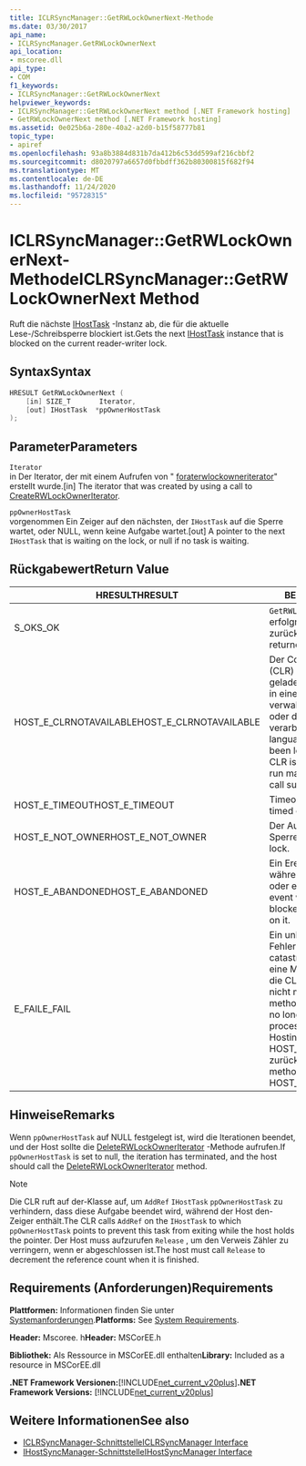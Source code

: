 ```yaml
---
title: ICLRSyncManager::GetRWLockOwnerNext-Methode
ms.date: 03/30/2017
api_name:
- ICLRSyncManager.GetRWLockOwnerNext
api_location:
- mscoree.dll
api_type:
- COM
f1_keywords:
- ICLRSyncManager::GetRWLockOwnerNext
helpviewer_keywords:
- ICLRSyncManager::GetRWLockOwnerNext method [.NET Framework hosting]
- GetRWLockOwnerNext method [.NET Framework hosting]
ms.assetid: 0e025b6a-280e-40a2-a2d0-b15f58777b81
topic_type:
- apiref
ms.openlocfilehash: 93a8b3884d831b7da412b6c53dd599af216cbbf2
ms.sourcegitcommit: d8020797a6657d0fbbdff362b80300815f682f94
ms.translationtype: MT
ms.contentlocale: de-DE
ms.lasthandoff: 11/24/2020
ms.locfileid: "95728315"
---
```

# <a name="iclrsyncmanagergetrwlockownernext-method"></a><span data-ttu-id="7cad3-102">ICLRSyncManager::GetRWLockOwnerNext-Methode</span><span class="sxs-lookup"><span data-stu-id="7cad3-102">ICLRSyncManager::GetRWLockOwnerNext Method</span></span>

<span data-ttu-id="7cad3-103">Ruft die nächste [IHostTask](ihosttask-interface.md) -Instanz ab, die für die aktuelle Lese-/Schreibsperre blockiert ist.</span><span class="sxs-lookup"><span data-stu-id="7cad3-103">Gets the next [IHostTask](ihosttask-interface.md) instance that is blocked on the current reader-writer lock.</span></span>  
  
## <a name="syntax"></a><span data-ttu-id="7cad3-104">Syntax</span><span class="sxs-lookup"><span data-stu-id="7cad3-104">Syntax</span></span>  
  
```cpp
HRESULT GetRWLockOwnerNext (  
    [in] SIZE_T       Iterator,  
    [out] IHostTask  *ppOwnerHostTask  
);  
```  
  
## <a name="parameters"></a><span data-ttu-id="7cad3-105">Parameter</span><span class="sxs-lookup"><span data-stu-id="7cad3-105">Parameters</span></span>  

 `Iterator`  
 <span data-ttu-id="7cad3-106">in Der Iterator, der mit einem Aufrufen von " [foraterwlockowneriterator](iclrsyncmanager-createrwlockowneriterator-method.md)" erstellt wurde.</span><span class="sxs-lookup"><span data-stu-id="7cad3-106">[in] The iterator that was created by using a call to [CreateRWLockOwnerIterator](iclrsyncmanager-createrwlockowneriterator-method.md).</span></span>  
  
 `ppOwnerHostTask`  
 <span data-ttu-id="7cad3-107">vorgenommen Ein Zeiger auf den nächsten, der `IHostTask` auf die Sperre wartet, oder NULL, wenn keine Aufgabe wartet.</span><span class="sxs-lookup"><span data-stu-id="7cad3-107">[out] A pointer to the next `IHostTask` that is waiting on the lock, or null if no task is waiting.</span></span>  
  
## <a name="return-value"></a><span data-ttu-id="7cad3-108">Rückgabewert</span><span class="sxs-lookup"><span data-stu-id="7cad3-108">Return Value</span></span>  
  
|<span data-ttu-id="7cad3-109">HRESULT</span><span class="sxs-lookup"><span data-stu-id="7cad3-109">HRESULT</span></span>|<span data-ttu-id="7cad3-110">BESCHREIBUNG</span><span class="sxs-lookup"><span data-stu-id="7cad3-110">Description</span></span>|  
|-------------|-----------------|  
|<span data-ttu-id="7cad3-111">S_OK</span><span class="sxs-lookup"><span data-stu-id="7cad3-111">S_OK</span></span>|<span data-ttu-id="7cad3-112">`GetRWLockOwnerNext` wurde erfolgreich zurückgegeben.</span><span class="sxs-lookup"><span data-stu-id="7cad3-112">`GetRWLockOwnerNext` returned successfully.</span></span>|  
|<span data-ttu-id="7cad3-113">HOST_E_CLRNOTAVAILABLE</span><span class="sxs-lookup"><span data-stu-id="7cad3-113">HOST_E_CLRNOTAVAILABLE</span></span>|<span data-ttu-id="7cad3-114">Der Common Language Runtime (CLR) wurde nicht in einen Prozess geladen, oder die CLR befindet sich in einem Zustand, in dem Sie verwalteten Code nicht ausführen oder den-Befehl nicht erfolgreich verarbeiten kann.</span><span class="sxs-lookup"><span data-stu-id="7cad3-114">The common language runtime (CLR) has not been loaded into a process, or the CLR is in a state in which it cannot run managed code or process the call successfully.</span></span>|  
|<span data-ttu-id="7cad3-115">HOST_E_TIMEOUT</span><span class="sxs-lookup"><span data-stu-id="7cad3-115">HOST_E_TIMEOUT</span></span>|<span data-ttu-id="7cad3-116">Timeout des Aufrufes.</span><span class="sxs-lookup"><span data-stu-id="7cad3-116">The call timed out.</span></span>|  
|<span data-ttu-id="7cad3-117">HOST_E_NOT_OWNER</span><span class="sxs-lookup"><span data-stu-id="7cad3-117">HOST_E_NOT_OWNER</span></span>|<span data-ttu-id="7cad3-118">Der Aufrufer ist nicht Besitzer der Sperre.</span><span class="sxs-lookup"><span data-stu-id="7cad3-118">The caller does not own the lock.</span></span>|  
|<span data-ttu-id="7cad3-119">HOST_E_ABANDONED</span><span class="sxs-lookup"><span data-stu-id="7cad3-119">HOST_E_ABANDONED</span></span>|<span data-ttu-id="7cad3-120">Ein Ereignis wurde abgebrochen, während ein blockierter Thread oder eine Fiber darauf wartete.</span><span class="sxs-lookup"><span data-stu-id="7cad3-120">An event was canceled while a blocked thread or fiber was waiting on it.</span></span>|  
|<span data-ttu-id="7cad3-121">E_FAIL</span><span class="sxs-lookup"><span data-stu-id="7cad3-121">E_FAIL</span></span>|<span data-ttu-id="7cad3-122">Ein unbekannter schwerwiegender Fehler ist aufgetreten.</span><span class="sxs-lookup"><span data-stu-id="7cad3-122">An unknown catastrophic failure occurred.</span></span> <span data-ttu-id="7cad3-123">Wenn eine Methode E_FAIL zurückgibt, ist die CLR innerhalb des Prozesses nicht mehr verwendbar.</span><span class="sxs-lookup"><span data-stu-id="7cad3-123">When a method returns E_FAIL, the CLR is no longer usable within the process.</span></span> <span data-ttu-id="7cad3-124">Nachfolgende Aufrufe von Hostingmethoden geben HOST_E_CLRNOTAVAILABLE zurück.</span><span class="sxs-lookup"><span data-stu-id="7cad3-124">Subsequent calls to hosting methods return HOST_E_CLRNOTAVAILABLE.</span></span>|  
  
## <a name="remarks"></a><span data-ttu-id="7cad3-125">Hinweise</span><span class="sxs-lookup"><span data-stu-id="7cad3-125">Remarks</span></span>  

 <span data-ttu-id="7cad3-126">Wenn `ppOwnerHostTask` auf NULL festgelegt ist, wird die Iterationen beendet, und der Host sollte die [DeleteRWLockOwnerIterator](iclrsyncmanager-deleterwlockowneriterator-method.md) -Methode aufrufen.</span><span class="sxs-lookup"><span data-stu-id="7cad3-126">If `ppOwnerHostTask` is set to null, the iteration has terminated, and the host should call the [DeleteRWLockOwnerIterator](iclrsyncmanager-deleterwlockowneriterator-method.md) method.</span></span>  
  
> [!NOTE]
> <span data-ttu-id="7cad3-127">Die CLR ruft auf der-Klasse auf, um `AddRef` `IHostTask` `ppOwnerHostTask` zu verhindern, dass diese Aufgabe beendet wird, während der Host den-Zeiger enthält.</span><span class="sxs-lookup"><span data-stu-id="7cad3-127">The CLR calls `AddRef` on the `IHostTask` to which `ppOwnerHostTask` points to prevent this task from exiting while the host holds the pointer.</span></span> <span data-ttu-id="7cad3-128">Der Host muss aufzurufen `Release` , um den Verweis Zähler zu verringern, wenn er abgeschlossen ist.</span><span class="sxs-lookup"><span data-stu-id="7cad3-128">The host must call `Release` to decrement the reference count when it is finished.</span></span>  
  
## <a name="requirements"></a><span data-ttu-id="7cad3-129">Requirements (Anforderungen)</span><span class="sxs-lookup"><span data-stu-id="7cad3-129">Requirements</span></span>  

 <span data-ttu-id="7cad3-130">**Plattformen:** Informationen finden Sie unter [Systemanforderungen](../../get-started/system-requirements.md).</span><span class="sxs-lookup"><span data-stu-id="7cad3-130">**Platforms:** See [System Requirements](../../get-started/system-requirements.md).</span></span>  
  
 <span data-ttu-id="7cad3-131">**Header:** Mscoree. h</span><span class="sxs-lookup"><span data-stu-id="7cad3-131">**Header:** MSCorEE.h</span></span>  
  
 <span data-ttu-id="7cad3-132">**Bibliothek:** Als Ressource in MSCorEE.dll enthalten</span><span class="sxs-lookup"><span data-stu-id="7cad3-132">**Library:** Included as a resource in MSCorEE.dll</span></span>  
  
 <span data-ttu-id="7cad3-133">**.NET Framework Versionen:**[!INCLUDE[net_current_v20plus](../../../../includes/net-current-v20plus-md.md)]</span><span class="sxs-lookup"><span data-stu-id="7cad3-133">**.NET Framework Versions:** [!INCLUDE[net_current_v20plus](../../../../includes/net-current-v20plus-md.md)]</span></span>  
  
## <a name="see-also"></a><span data-ttu-id="7cad3-134">Weitere Informationen</span><span class="sxs-lookup"><span data-stu-id="7cad3-134">See also</span></span>

- [<span data-ttu-id="7cad3-135">ICLRSyncManager-Schnittstelle</span><span class="sxs-lookup"><span data-stu-id="7cad3-135">ICLRSyncManager Interface</span></span>](iclrsyncmanager-interface.md)
- [<span data-ttu-id="7cad3-136">IHostSyncManager-Schnittstelle</span><span class="sxs-lookup"><span data-stu-id="7cad3-136">IHostSyncManager Interface</span></span>](ihostsyncmanager-interface.md)
